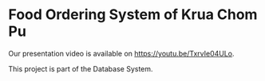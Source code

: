 # Food Ordering System of Krua Chom Pu

Our presentation video is available on https://youtu.be/TxrvIe04ULo.

This project is part of the Database System.
